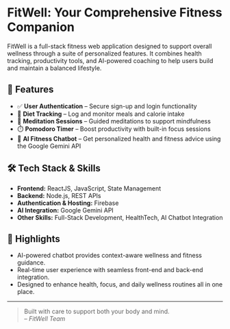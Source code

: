 # FitWell: Your Comprehensive Fitness Companion

FitWell is a full-stack fitness web application designed to support overall wellness through a suite of personalized features. It combines health tracking, productivity tools, and AI-powered coaching to help users build and maintain a balanced lifestyle.

## 🧠 Features

- ✅ **User Authentication** – Secure sign-up and login functionality
- 🥗 **Diet Tracking** – Log and monitor meals and calorie intake
- 🧘 **Meditation Sessions** – Guided meditations to support mindfulness
- ⏱️ **Pomodoro Timer** – Boost productivity with built-in focus sessions
- 🤖 **AI Fitness Chatbot** – Get personalized health and fitness advice using the Google Gemini API

## 🛠 Tech Stack & Skills

- **Frontend:** ReactJS, JavaScript, State Management
- **Backend:** Node.js, REST APIs
- **Authentication & Hosting:** Firebase
- **AI Integration:** Google Gemini API
- **Other Skills:** Full-Stack Development, HealthTech, AI Chatbot Integration

## 🚀 Highlights

- AI-powered chatbot provides context-aware wellness and fitness guidance.
- Real-time user experience with seamless front-end and back-end integration.
- Designed to enhance health, focus, and daily wellness routines all in one place.

---

> Built with care to support both your body and mind.  
> *– FitWell Team*
